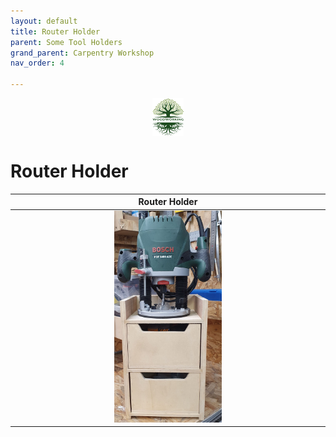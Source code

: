 ```yaml
---
layout: default
title: Router Holder
parent: Some Tool Holders
grand_parent: Carpentry Workshop
nav_order: 4

---
```

<center>
<img src="media/Lignarius.png" width="10%" height="10%" align="middle"/>
</center>

# Router Holder


|                               Router Holder                                |
|:--------------------------------------------------------------------------:|
| <img alt="image" height="35%" src="/media/Router Holder.jpg" width="35%"/> | 
